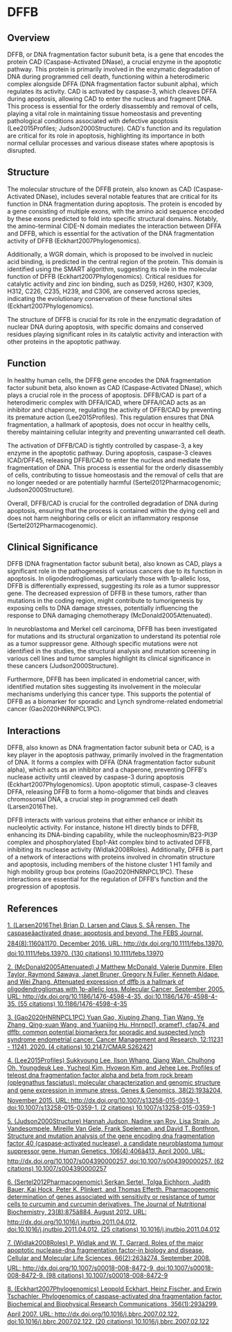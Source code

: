 # DFFB

## Overview
DFFB, or DNA fragmentation factor subunit beta, is a gene that encodes the protein CAD (Caspase-Activated DNase), a crucial enzyme in the apoptotic pathway. This protein is primarily involved in the enzymatic degradation of DNA during programmed cell death, functioning within a heterodimeric complex alongside DFFA (DNA fragmentation factor subunit alpha), which regulates its activity. CAD is activated by caspase-3, which cleaves DFFA during apoptosis, allowing CAD to enter the nucleus and fragment DNA. This process is essential for the orderly disassembly and removal of cells, playing a vital role in maintaining tissue homeostasis and preventing pathological conditions associated with defective apoptosis (Lee2015Profiles; Judson2000Structure). CAD's function and its regulation are critical for its role in apoptosis, highlighting its importance in both normal cellular processes and various disease states where apoptosis is disrupted.

## Structure
The molecular structure of the DFFB protein, also known as CAD (Caspase-Activated DNase), includes several notable features that are critical for its function in DNA fragmentation during apoptosis. The protein is encoded by a gene consisting of multiple exons, with the amino acid sequence encoded by these exons predicted to fold into specific structural domains. Notably, the amino-terminal CIDE-N domain mediates the interaction between DFFA and DFFB, which is essential for the activation of the DNA fragmentation activity of DFFB (Eckhart2007Phylogenomics).

Additionally, a WGR domain, which is proposed to be involved in nucleic acid binding, is predicted in the central region of the protein. This domain is identified using the SMART algorithm, suggesting its role in the molecular function of DFFB (Eckhart2007Phylogenomics). Critical residues for catalytic activity and zinc ion binding, such as D259, H260, H307, K309, H312, C226, C235, H239, and C306, are conserved across species, indicating the evolutionary conservation of these functional sites (Eckhart2007Phylogenomics).

The structure of DFFB is crucial for its role in the enzymatic degradation of nuclear DNA during apoptosis, with specific domains and conserved residues playing significant roles in its catalytic activity and interaction with other proteins in the apoptotic pathway.

## Function
In healthy human cells, the DFFB gene encodes the DNA fragmentation factor subunit beta, also known as CAD (Caspase-Activated DNase), which plays a crucial role in the process of apoptosis. DFFB/CAD is part of a heterodimeric complex with DFFA/ICAD, where DFFA/ICAD acts as an inhibitor and chaperone, regulating the activity of DFFB/CAD by preventing its premature action (Lee2015Profiles). This regulation ensures that DNA fragmentation, a hallmark of apoptosis, does not occur in healthy cells, thereby maintaining cellular integrity and preventing unwarranted cell death.

The activation of DFFB/CAD is tightly controlled by caspase-3, a key enzyme in the apoptotic pathway. During apoptosis, caspase-3 cleaves ICAD/DFF45, releasing DFFB/CAD to enter the nucleus and mediate the fragmentation of DNA. This process is essential for the orderly disassembly of cells, contributing to tissue homeostasis and the removal of cells that are no longer needed or are potentially harmful (Sertel2012Pharmacogenomic; Judson2000Structure).

Overall, DFFB/CAD is crucial for the controlled degradation of DNA during apoptosis, ensuring that the process is contained within the dying cell and does not harm neighboring cells or elicit an inflammatory response (Sertel2012Pharmacogenomic).

## Clinical Significance
DFFB (DNA fragmentation factor subunit beta), also known as CAD, plays a significant role in the pathogenesis of various cancers due to its function in apoptosis. In oligodendrogliomas, particularly those with 1p-allelic loss, DFFB is differentially expressed, suggesting its role as a tumor suppressor gene. The decreased expression of DFFB in these tumors, rather than mutations in the coding region, might contribute to tumorigenesis by exposing cells to DNA damage stresses, potentially influencing the response to DNA damaging chemotherapy (McDonald2005Attenuated). 

In neuroblastoma and Merkel cell carcinoma, DFFB has been investigated for mutations and its structural organization to understand its potential role as a tumor suppressor gene. Although specific mutations were not identified in the studies, the structural analysis and mutation screening in various cell lines and tumor samples highlight its clinical significance in these cancers (Judson2000Structure).

Furthermore, DFFB has been implicated in endometrial cancer, with identified mutation sites suggesting its involvement in the molecular mechanisms underlying this cancer type. This supports the potential of DFFB as a biomarker for sporadic and Lynch syndrome-related endometrial cancer (Gao2020HNRNPCL1PC).

## Interactions
DFFB, also known as DNA fragmentation factor subunit beta or CAD, is a key player in the apoptosis pathway, primarily involved in the fragmentation of DNA. It forms a complex with DFFA (DNA fragmentation factor subunit alpha), which acts as an inhibitor and a chaperone, preventing DFFB's nuclease activity until cleaved by caspase-3 during apoptosis (Eckhart2007Phylogenomics). Upon apoptotic stimuli, caspase-3 cleaves DFFA, releasing DFFB to form a homo-oligomer that binds and cleaves chromosomal DNA, a crucial step in programmed cell death (Larsen2016The).

DFFB interacts with various proteins that either enhance or inhibit its nucleolytic activity. For instance, histone H1 directly binds to DFFB, enhancing its DNA-binding capability, while the nucleophosmin/B23-PI3P complex and phosphorylated Ebp1-Akt complex bind to activated DFFB, inhibiting its nuclease activity (Widlak2008Roles). Additionally, DFFB is part of a network of interactions with proteins involved in chromatin structure and apoptosis, including members of the histone cluster 1 H1 family and high mobility group box proteins (Gao2020HNRNPCL1PC). These interactions are essential for the regulation of DFFB's function and the progression of apoptosis.


## References


[1. (Larsen2016The) Brian D. Larsen and Claus S. SÃ¸rensen. The caspaseâactivated <scp>dn</scp>ase: apoptosis and beyond. The FEBS Journal, 284(8):1160â1170, December 2016. URL: http://dx.doi.org/10.1111/febs.13970, doi:10.1111/febs.13970. (130 citations) 10.1111/febs.13970](https://doi.org/10.1111/febs.13970)

[2. (McDonald2005Attenuated) J Matthew McDonald, Valerie Dunmire, Ellen Taylor, Raymond Sawaya, Janet Bruner, Gregory N Fuller, Kenneth Aldape, and Wei Zhang. Attenuated expression of dffb is a hallmark of oligodendrogliomas with 1p-allelic loss. Molecular Cancer, September 2005. URL: http://dx.doi.org/10.1186/1476-4598-4-35, doi:10.1186/1476-4598-4-35. (55 citations) 10.1186/1476-4598-4-35](https://doi.org/10.1186/1476-4598-4-35)

[3. (Gao2020HNRNPCL1PC) Yuan Gao, Xiuping Zhang, Tian Wang, Ye Zhang, Qing-xuan Wang, and Yuanjing Hu. Hnrnpcl1, pramef1, cfap74, and dffb: common potential biomarkers for sporadic and suspected lynch syndrome endometrial cancer. Cancer Management and Research, 12:11231 - 11241, 2020. (4 citations) 10.2147/CMAR.S262421](https://doi.org/10.2147/CMAR.S262421)

[4. (Lee2015Profiles) Sukkyoung Lee, Ilson Whang, Qiang Wan, Chulhong Oh, Youngdeuk Lee, Yucheol Kim, Hyowon Kim, and Jehee Lee. Profiles of teleost dna fragmentation factor alpha and beta from rock bream (oplegnathus fasciatus): molecular characterization and genomic structure and gene expression in immune stress. Genes &amp; Genomics, 38(2):193â204, November 2015. URL: http://dx.doi.org/10.1007/s13258-015-0359-1, doi:10.1007/s13258-015-0359-1. (2 citations) 10.1007/s13258-015-0359-1](https://doi.org/10.1007/s13258-015-0359-1)

[5. (Judson2000Structure) Hannah Judson, Nadine van Roy, Lisa Strain, Jo Vandesompele, Mireille Van Gele, Frank Speleman, and David T. Bonthron. Structure and mutation analysis of the gene encoding dna fragmentation factor 40 (caspase-activated nuclease), a candidate neuroblastoma tumour suppressor gene. Human Genetics, 106(4):406â413, April 2000. URL: http://dx.doi.org/10.1007/s004390000257, doi:10.1007/s004390000257. (62 citations) 10.1007/s004390000257](https://doi.org/10.1007/s004390000257)

[6. (Sertel2012Pharmacogenomic) Serkan Sertel, Tolga Eichhorn, Judith Bauer, Kai Hock, Peter K. Plinkert, and Thomas Efferth. Pharmacogenomic determination of genes associated with sensitivity or resistance of tumor cells to curcumin and curcumin derivatives. The Journal of Nutritional Biochemistry, 23(8):875â884, August 2012. URL: http://dx.doi.org/10.1016/j.jnutbio.2011.04.012, doi:10.1016/j.jnutbio.2011.04.012. (25 citations) 10.1016/j.jnutbio.2011.04.012](https://doi.org/10.1016/j.jnutbio.2011.04.012)

[7. (Widlak2008Roles) P. Widlak and W. T. Garrard. Roles of the major apoptotic nuclease-dna fragmentation factor-in biology and disease. Cellular and Molecular Life Sciences, 66(2):263â274, September 2008. URL: http://dx.doi.org/10.1007/s00018-008-8472-9, doi:10.1007/s00018-008-8472-9. (98 citations) 10.1007/s00018-008-8472-9](https://doi.org/10.1007/s00018-008-8472-9)

[8. (Eckhart2007Phylogenomics) Leopold Eckhart, Heinz Fischer, and Erwin Tschachler. Phylogenomics of caspase-activated dna fragmentation factor. Biochemical and Biophysical Research Communications, 356(1):293â299, April 2007. URL: http://dx.doi.org/10.1016/j.bbrc.2007.02.122, doi:10.1016/j.bbrc.2007.02.122. (20 citations) 10.1016/j.bbrc.2007.02.122](https://doi.org/10.1016/j.bbrc.2007.02.122)